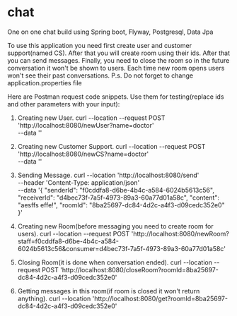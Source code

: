 # chat

One on one chat build using Spring boot, Flyway, Postgresql, Data Jpa

To use this application you need first create user and customer support(named CS).
After that you will create room using their ids.
After that you can send messages.
Finally, you need to close the room so in the future conversation it won't be shown to users.
Each time new room opens users won't see their past conversations.
P.s. Do not forget to change application.properties file

Here are Postman request code snippets. Use them for testing(replace ids and other parameters with your input):

1. Creating new User.
   curl --location --request POST 'http://localhost:8080/newUser?name=doctor' \
   --data ''

2. Creating new Customer Support.
   curl --location --request POST 'http://localhost:8080/newCS?name=doctor' \
   --data ''

3. Sending Message.
   curl --location 'http://localhost:8080/send' \
   --header 'Content-Type: application/json' \
   --data '{
   "senderId": "f0cddfa8-d6be-4b4c-a584-6024b5613c56",
   "receiverId": "d4bec73f-7a5f-4973-89a3-60a77d01a58c",
   "content": "aesffs effe!",
   "roomId": "8ba25697-dc84-4d2c-a4f3-d09cedc352e0"
   }'

4. Creating new Room(before messaging you need to create room for users).
   curl --location --request
   POST 'http://localhost:8080/newRoom?staff=f0cddfa8-d6be-4b4c-a584-6024b5613c56&consumer=d4bec73f-7a5f-4973-89a3-60a77d01a58c'

5. Closing Room(it is done when conversation ended).
   curl --location --request POST 'http://localhost:8080/closeRoom?roomId=8ba25697-dc84-4d2c-a4f3-d09cedc352e0'

6. Getting messages in this room(if room is closed it won't return anything).
   curl --location 'http://localhost:8080/get?roomId=8ba25697-dc84-4d2c-a4f3-d09cedc352e0'


